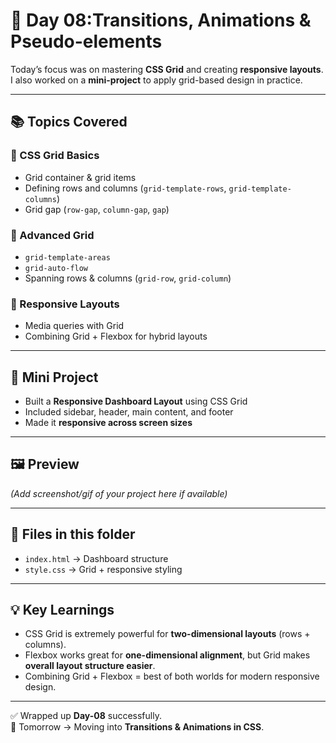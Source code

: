 # 🚀 Day 08:Transitions, Animations & Pseudo-elements

Today’s focus was on mastering **CSS Grid** and creating **responsive layouts**.  
I also worked on a **mini-project** to apply grid-based design in practice.  

---

## 📚 Topics Covered

### 🔹 CSS Grid Basics
- Grid container & grid items
- Defining rows and columns (`grid-template-rows`, `grid-template-columns`)
- Grid gap (`row-gap`, `column-gap`, `gap`)

### 🔹 Advanced Grid
- `grid-template-areas`
- `grid-auto-flow`
- Spanning rows & columns (`grid-row`, `grid-column`)

### 🔹 Responsive Layouts
- Media queries with Grid
- Combining Grid + Flexbox for hybrid layouts

---

## 🎯 Mini Project
- Built a **Responsive Dashboard Layout** using CSS Grid  
- Included sidebar, header, main content, and footer  
- Made it **responsive across screen sizes**  

---

## 🖼️ Preview
*(Add screenshot/gif of your project here if available)*  

---

## 📂 Files in this folder
- `index.html` → Dashboard structure
- `style.css` → Grid + responsive styling

---

## 💡 Key Learnings
- CSS Grid is extremely powerful for **two-dimensional layouts** (rows + columns).  
- Flexbox works great for **one-dimensional alignment**, but Grid makes **overall layout structure easier**.  
- Combining Grid + Flexbox = best of both worlds for modern responsive design.  

---

✅ Wrapped up **Day-08** successfully.  
📌 Tomorrow → Moving into **Transitions & Animations in CSS**.  